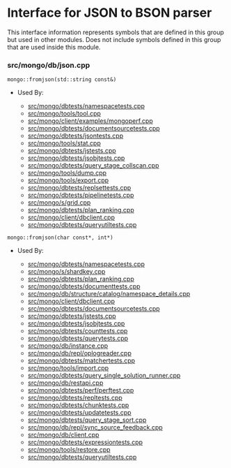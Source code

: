 
# Interface for JSON to BSON parser
This interface information represents symbols that are defined in this group but used in other modules.  Does not include symbols defined in this group that are used inside this module.

### src/mongo/db/json.cpp

<div></div>

    mongo::fromjson(std::string const&)

- Used By:

    - [src/mongo/dbtests/namespacetests.cpp](../../../../tests/unit\_tests)
    - [src/mongo/tools/tool.cpp](../../../../tools/tools)
    - [src/mongo/client/examples/mongoperf.cpp](../../../../network/cpp\_client\_driver)
    - [src/mongo/dbtests/documentsourcetests.cpp](../../../../tests/unit\_tests)
    - [src/mongo/dbtests/jsontests.cpp](../../../../tests/unit\_tests)
    - [src/mongo/tools/stat.cpp](../../../../tools/tools)
    - [src/mongo/dbtests/jstests.cpp](../../../../tests/unit\_tests)
    - [src/mongo/dbtests/jsobjtests.cpp](../../../../tests/unit\_tests)
    - [src/mongo/dbtests/query\_stage\_collscan.cpp](../../../../tests/unit\_tests)
    - [src/mongo/tools/dump.cpp](../../../../tools/tools)
    - [src/mongo/tools/export.cpp](../../../../tools/tools)
    - [src/mongo/dbtests/replsettests.cpp](../../../../tests/unit\_tests)
    - [src/mongo/dbtests/pipelinetests.cpp](../../../../tests/unit\_tests)
    - [src/mongo/s/grid.cpp](../../../../sharding/cluster\_metadata\_management)
    - [src/mongo/dbtests/plan\_ranking.cpp](../../../../tests/unit\_tests)
    - [src/mongo/client/dbclient.cpp](../../../../network/cpp\_client\_driver)
    - [src/mongo/dbtests/queryutiltests.cpp](../../../../tests/unit\_tests)

<div></div>

    mongo::fromjson(char const*, int*)

- Used By:

    - [src/mongo/dbtests/namespacetests.cpp](../../../../tests/unit\_tests)
    - [src/mongo/s/shardkey.cpp](../../../../sharding/routing)
    - [src/mongo/dbtests/plan\_ranking.cpp](../../../../tests/unit\_tests)
    - [src/mongo/dbtests/documenttests.cpp](../../../../tests/unit\_tests)
    - [src/mongo/db/structure/catalog/namespace\_details.cpp](../../../../storage/storage\_layer\_structure)
    - [src/mongo/client/dbclient.cpp](../../../../network/cpp\_client\_driver)
    - [src/mongo/dbtests/documentsourcetests.cpp](../../../../tests/unit\_tests)
    - [src/mongo/dbtests/jstests.cpp](../../../../tests/unit\_tests)
    - [src/mongo/dbtests/jsobjtests.cpp](../../../../tests/unit\_tests)
    - [src/mongo/dbtests/counttests.cpp](../../../../tests/unit\_tests)
    - [src/mongo/dbtests/querytests.cpp](../../../../tests/unit\_tests)
    - [src/mongo/db/instance.cpp](../../../../storage/storage\_layer\_structure)
    - [src/mongo/db/repl/oplogreader.cpp](../../../../replication/data\_sync)
    - [src/mongo/dbtests/matchertests.cpp](../../../../tests/unit\_tests)
    - [src/mongo/tools/import.cpp](../../../../tools/tools)
    - [src/mongo/dbtests/query\_single\_solution\_runner.cpp](../../../../tests/unit\_tests)
    - [src/mongo/db/restapi.cpp](../../../../network/web\_server)
    - [src/mongo/dbtests/perf/perftest.cpp](../../../../tests/unit\_tests)
    - [src/mongo/dbtests/repltests.cpp](../../../../tests/unit\_tests)
    - [src/mongo/dbtests/chunktests.cpp](../../../../tests/unit\_tests)
    - [src/mongo/dbtests/updatetests.cpp](../../../../tests/unit\_tests)
    - [src/mongo/dbtests/query\_stage\_sort.cpp](../../../../tests/unit\_tests)
    - [src/mongo/db/repl/sync\_source\_feedback.cpp](../../../../replication/data\_sync)
    - [src/mongo/db/client.cpp](../../../../query\_and\_operation\_handling/client\_and\_operation\_tracking)
    - [src/mongo/dbtests/expressiontests.cpp](../../../../tests/unit\_tests)
    - [src/mongo/tools/restore.cpp](../../../../tools/tools)
    - [src/mongo/dbtests/queryutiltests.cpp](../../../../tests/unit\_tests)
